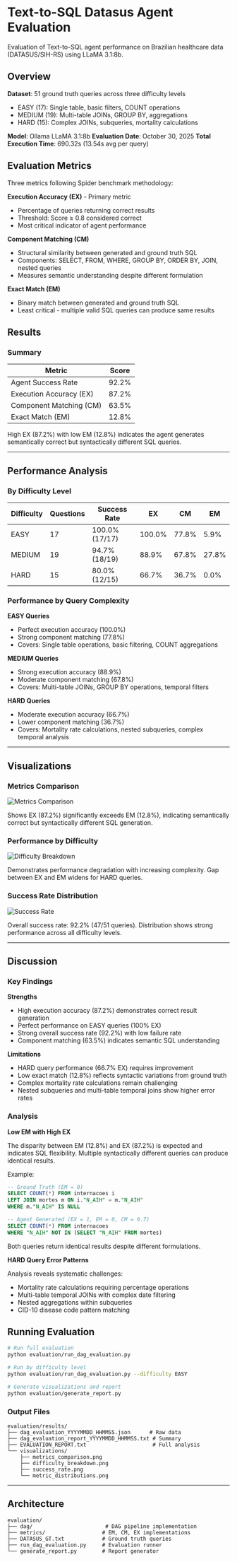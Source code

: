 [//]: # (# DATASUS Analytics Framework)

[//]: # ()
[//]: # (This repository serves as the **main entry point** for the *Data Governance Framework* developed for the **Brazilian Hospital Information System &#40;SIH-RD/SUS&#41;**. )

[//]: # (It contains two independent components: a **relational data warehouse &#40;PostgreSQL + dbt&#41;**, which implements the governance and ETL processes, and a **Text-to-SQL LLM agent**, designed exclusively for **data querying** through **Natural Language**.)

[//]: # ()
[//]: # (---)

[//]: # ()
[//]: # ([//]: # &#40;## Purpose&#41;)
[//]: # ()
[//]: # ([//]: # &#40;&#41;)
[//]: # ([//]: # &#40;This repository aims to provide:&#41;)
[//]: # ()
[//]: # ([//]: # &#40;- A modular architecture that separates the **data governance and ETL processes** from the **LLM agent**. &#41;)
[//]: # ()
[//]: # ([//]: # &#40;- A data pipeline guided by the **pillars of data governance**, including **architecture**, **modeling**, **integration**, and **data quality**. &#41;)
[//]: # ()
[//]: # ([//]: # &#40;- A LLM agent that queries the governed data without altering or persisting information.&#41;)
[//]: # ()
[//]: # (---)

[//]: # ()
[//]: # (## Repository Structure)

[//]: # ()
[//]: # (```bash)

[//]: # (DATASUSAnalytics/)

[//]: # (├── database/      # Complete ETL pipeline and dbt project for the data warehouse)

[//]: # (└── llm/           # Text-to-SQL agent for querying in natural language)

# Text-to-SQL Datasus Agent Evaluation

Evaluation of Text-to-SQL agent performance on Brazilian healthcare data (DATASUS/SIH-RS) using LLaMA 3.1:8b.

## Overview

**Dataset**: 51 ground truth queries across three difficulty levels
- EASY (17): Single table, basic filters, COUNT operations
- MEDIUM (19): Multi-table JOINs, GROUP BY, aggregations
- HARD (15): Complex JOINs, subqueries, mortality calculations

**Model**: Ollama LLaMA 3.1:8b
**Evaluation Date**: October 30, 2025
**Total Execution Time**: 690.32s (13.54s avg per query)

## Evaluation Metrics

Three metrics following Spider benchmark methodology:

**Execution Accuracy (EX)** - Primary metric
- Percentage of queries returning correct results
- Threshold: Score ≥ 0.8 considered correct
- Most critical indicator of agent performance

**Component Matching (CM)**
- Structural similarity between generated and ground truth SQL
- Components: SELECT, FROM, WHERE, GROUP BY, ORDER BY, JOIN, nested queries
- Measures semantic understanding despite different formulation

**Exact Match (EM)**
- Binary match between generated and ground truth SQL
- Least critical - multiple valid SQL queries can produce same results

## Results

### Summary

| Metric | Score |
|--------|-------|
| Agent Success Rate | 92.2% |
| Execution Accuracy (EX) | 87.2% |
| Component Matching (CM) | 63.5% |
| Exact Match (EM) | 12.8% |

High EX (87.2%) with low EM (12.8%) indicates the agent generates semantically correct but syntactically different SQL queries.

---

## Performance Analysis

### By Difficulty Level

| Difficulty | Questions | Success Rate | EX | CM | EM |
|-----------|-----------|--------------|----|----|-----|
| EASY | 17 | 100.0% (17/17) | 100.0% | 77.8% | 5.9% |
| MEDIUM | 19 | 94.7% (18/19) | 88.9% | 67.8% | 27.8% |
| HARD | 15 | 80.0% (12/15) | 66.7% | 36.7% | 0.0% |

### Performance by Query Complexity

**EASY Queries**
- Perfect execution accuracy (100.0%)
- Strong component matching (77.8%)
- Covers: Single table operations, basic filtering, COUNT aggregations

**MEDIUM Queries**
- Strong execution accuracy (88.9%)
- Moderate component matching (67.8%)
- Covers: Multi-table JOINs, GROUP BY operations, temporal filters

**HARD Queries**
- Moderate execution accuracy (66.7%)
- Lower component matching (36.7%)
- Covers: Mortality rate calculations, nested subqueries, complex temporal analysis

---

## Visualizations

### Metrics Comparison

![Metrics Comparison](agent/evaluation/results/visualizations/metrics_comparison.png)

Shows EX (87.2%) significantly exceeds EM (12.8%), indicating semantically correct but syntactically different SQL generation.

### Performance by Difficulty

![Difficulty Breakdown](agent/evaluation/results/visualizations/difficulty_breakdown.png)

Demonstrates performance degradation with increasing complexity. Gap between EX and EM widens for HARD queries.

### Success Rate Distribution

![Success Rate](agent/evaluation/results/visualizations/success_rate.png)

Overall success rate: 92.2% (47/51 queries). Distribution shows strong performance across all difficulty levels.

---

## Discussion

### Key Findings

**Strengths**
- High execution accuracy (87.2%) demonstrates correct result generation
- Perfect performance on EASY queries (100% EX)
- Strong overall success rate (92.2%) with low failure rate
- Component matching (63.5%) indicates semantic SQL understanding

**Limitations**
- HARD query performance (66.7% EX) requires improvement
- Low exact match (12.8%) reflects syntactic variations from ground truth
- Complex mortality rate calculations remain challenging
- Nested subqueries and multi-table temporal joins show higher error rates

### Analysis

**Low EM with High EX**

The disparity between EM (12.8%) and EX (87.2%) is expected and indicates SQL flexibility. Multiple syntactically different queries can produce identical results.

Example:
```sql
-- Ground Truth (EM = 0)
SELECT COUNT(*) FROM internacoes i
LEFT JOIN mortes m ON i."N_AIH" = m."N_AIH"
WHERE m."N_AIH" IS NULL

-- Agent Generated (EX = 1, EM = 0, CM = 0.7)
SELECT COUNT(*) FROM internacoes
WHERE "N_AIH" NOT IN (SELECT "N_AIH" FROM mortes)
```

Both queries return identical results despite different formulations.

**HARD Query Error Patterns**

Analysis reveals systematic challenges:
- Mortality rate calculations requiring percentage operations
- Multi-table temporal JOINs with complex date filtering
- Nested aggregations within subqueries
- CID-10 disease code pattern matching

## Running Evaluation

```bash
# Run full evaluation
python evaluation/run_dag_evaluation.py

# Run by difficulty level
python evaluation/run_dag_evaluation.py --difficulty EASY

# Generate visualizations and report
python evaluation/generate_report.py
```

### Output Files

```
evaluation/results/
├── dag_evaluation_YYYYMMDD_HHMMSS.json      # Raw data
├── dag_evaluation_report_YYYYMMDD_HHMMSS.txt # Summary
├── EVALUATION_REPORT.txt                     # Full analysis
└── visualizations/
    ├── metrics_comparison.png
    ├── difficulty_breakdown.png
    ├── success_rate.png
    └── metric_distributions.png
```

---

## Architecture

```
evaluation/
├── dag/                       # DAG pipeline implementation
├── metrics/                  # EM, CM, EX implementations
├── DATASUS_GT.txt            # Ground truth queries
├── run_dag_evaluation.py     # Evaluation runner
└── generate_report.py        # Report generator
```